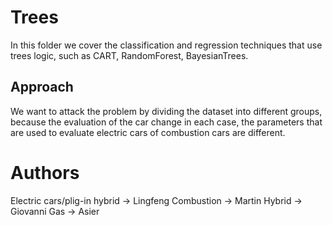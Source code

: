 # Trees
In this folder we cover the classification and regression techniques that use trees logic, such as CART, RandomForest, BayesianTrees.

## Approach

We want to attack the problem by dividing the dataset into different groups, because the evaluation of the car change in each case, the parameters that are used to evaluate electric cars of combustion cars are different.

# Authors
Electric cars/plig-in hybrid -> Lingfeng
Combustion -> Martin
Hybrid -> Giovanni
Gas -> Asier